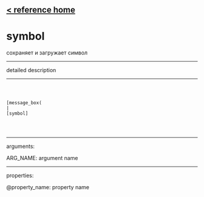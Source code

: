 [< reference home](ceammc_lib.html)
---

# symbol


сохраняет и загружает символ

---

detailed description
<br>


---


```



[message_box(                                 
|
[symbol]


            
```

---
arguments:

ARG_NAME: argument name<br>

---
properties:

@property_name: property name<br>

